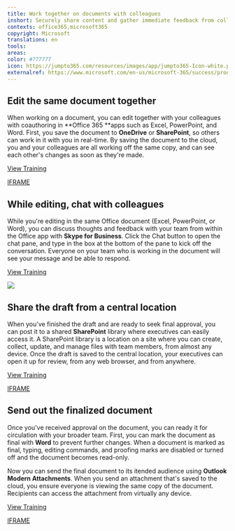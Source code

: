 ```yaml
---
title: Work together on documents with colleagues 
inshort: Securely share content and gather immediate feedback from colleagues.
contexts: office365,microsoft365
copyright: Microsoft
translations: en
tools: 
areas: 
color: #777777
icon: https://jumpto365.com/resources/images/app/jumpto365-Icon-white.png
externalref: https://www.microsoft.com/en-us/microsoft-365/success/productivitylibrary/work-together-on-documents-with-colleagues
---
```


## Edit the same document together

When working on a document, you can edit together with your colleagues with coauthoring in **Office 365 **apps such as Excel, PowerPoint, and Word. First, you save the document to **OneDrive** or **SharePoint**, so others can work in it with you in real-time. By saving the document to the cloud, you and your colleagues are all working off the same copy, and can see each other's changes as soon as they're made.

[View Training](https://support.office.com/en-US/article/Document-collaboration-and-co-authoring-EE1509B4-1F6E-401E-B04A-782D26F564A4)

[IFRAME](https://www.microsoft.com/en-us/videoplayer/embed/RE1Tmqp)

## While editing, chat with colleagues

While you're editing in the same Office document (Excel, PowerPoint, or Word), you can discuss thoughts and feedback with your team from within the Office app with **Skype for Business**. Click the Chat button to open the chat pane, and type in the box at the bottom of the pane to kick off the conversation. Everyone on your team who is working in the document will see your message and be able to respond.

[View Training](https://support.office.com/en-US/article/Have-a-Skype-chat-while-you-work-in-Office-Online-832cf337-94e1-46b3-9296-0291f9375d58)

![](http://img-prod-cms-rt-microsoft-com.akamaized.net/cms/api/am/imageFileData/RE1NRzu?ver=3710)

## Share the draft from a central location

When you've finished the draft and are ready to seek final approval, you can post it to a shared **SharePoint** library where executives can easily access it. A SharePoint library is a location on a site where you can create, collect, update, and manage files with team members, from almost any device. Once the draft is saved to the central location, your executives can open it up for review, from any web browser, and from anywhere.

[View Training](https://support.office.com/en-US/article/Introduction-to-libraries-B49F1617-C7C1-4078-B6B6-482500025D74)

[IFRAME](https://www.microsoft.com/en-us/videoplayer/embed/RE1UHD6)

## Send out the finalized document

Once you've received approval on the document, you can ready it for circulation with your broader team. First, you can mark the document as final with **Word** to prevent further changes. When a document is marked as final, typing, editing commands, and proofing marks are disabled or turned off and the document becomes read-only.

Now you can send the final document to its itended audience using **Outlook Modern Attachments**. When you send an attachment that's saved to the cloud, you ensure everyone is viewing the same copy of the document. Recipients can access the attachment from virtually any device.

[View Training](https://support.office.com/en-US/article/Smarter-attachments-1640e4ed-5322-4145-8798-cbf16ca3773e)

[IFRAME](https://www.microsoft.com/en-us/videoplayer/embed/RE1Tugl)

